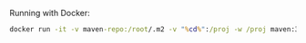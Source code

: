 
Running with Docker:

```cmd
docker run -it -v maven-repo:/root/.m2 -v "%cd%":/proj -w /proj maven:3.3.9-jdk-8-alpine mvn test
```

